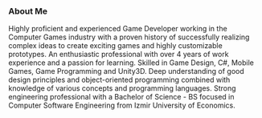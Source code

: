 ### About Me

Highly proficient and experienced Game Developer working in the Computer Games industry with a proven history of successfully realizing complex ideas to create exciting games and highly customizable prototypes. An enthusiastic professional with over 4 years of work experience and a passion for learning. Skilled in Game Design, C#, Mobile Games, Game Programming and Unity3D. Deep understanding of good design principles and object-oriented programming combined with knowledge of various concepts and programming languages. Strong engineering professional with a Bachelor of Science - BS focused in Computer Software Engineering from Izmir University of Economics.
